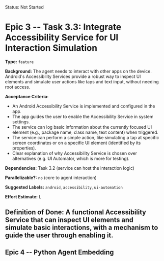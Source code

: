 Status: Not Started

# Epic 3 -- Task 3.3: Integrate Accessibility Service for UI Interaction Simulation

**Type:** `feature`

**Background:** The agent needs to interact with other apps on the device. Android's Accessibility Services provide a robust way to inspect UI elements and simulate user actions like taps and text input, without needing root access.

**Acceptance Criteria:**
*   An Android Accessibility Service is implemented and configured in the app.
*   The app guides the user to enable the Accessibility Service in system settings.
*   The service can log basic information about the currently focused UI element (e.g., package name, class name, text content) when triggered.
*   The service can perform a simple action, like simulating a tap at specific screen coordinates or on a specific UI element (identified by its properties).
*   Clear explanation of why Accessibility Service is chosen over alternatives (e.g. UI Automator, which is more for testing).

**Dependencies:** Task 3.2 (service can host the interaction logic)

**Parallelizable?:** `no` (core to agent interaction)

**Suggested Labels:** `android`, `accessibility`, `ui-automation`

**Effort Estimate:** L

**Definition of Done:** A functional Accessibility Service that can inspect UI elements and simulate basic interactions, with a mechanism to guide the user through enabling it.
---
## Epic 4 -- Python Agent Embedding
